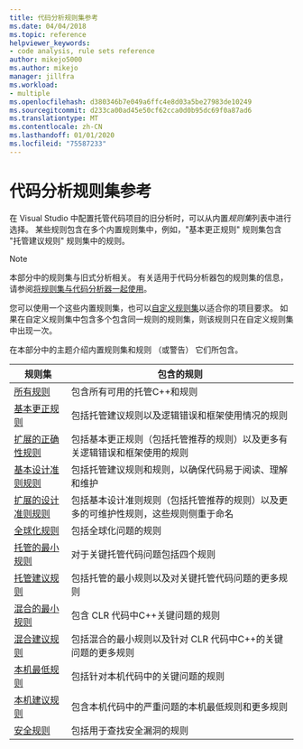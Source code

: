```yaml
---
title: 代码分析规则集参考
ms.date: 04/04/2018
ms.topic: reference
helpviewer_keywords:
- code analysis, rule sets reference
author: mikejo5000
ms.author: mikejo
manager: jillfra
ms.workload:
- multiple
ms.openlocfilehash: d380346b7e049a6ffc4e8d03a5be27983de10249
ms.sourcegitcommit: d233ca00ad45e50cf62cca0d0b95dc69f0a87ad6
ms.translationtype: MT
ms.contentlocale: zh-CN
ms.lasthandoff: 01/01/2020
ms.locfileid: "75587233"
---
```

# <a name="code-analysis-rule-set-reference"></a>代码分析规则集参考

在 Visual Studio 中配置托管代码项目的旧分析时，可以从内置*规则集*列表中进行选择。 某些规则包含在多个内置规则集中，例如，"基本更正规则" 规则集包含 "托管建议规则" 规则集中的规则。

> [!NOTE]
> 本部分中的规则集与旧式分析相关。 有关适用于代码分析器包的规则集的信息，请参阅[将规则集与代码分析器一起使用](analyzer-rule-sets.md)。

您可以使用一个这些内置规则集，也可以[自定义规则集](../code-quality/how-to-create-a-custom-rule-set.md)以适合你的项目要求。 如果在自定义规则集中包含多个包含同一规则的规则集，则该规则只在自定义规则集中出现一次。

在本部分中的主题介绍内置规则集和规则 （或警告） 它们所包含。

| 规则集 | 包含的规则 |
| - | - |
| [所有规则](all-rules-rule-set.md) | 包含所有可用的托管C++和规则 |
| [基本更正规则](basic-correctness-rules-rule-set-for-managed-code.md) | 包括托管建议规则以及逻辑错误和框架使用情况的规则 |
| [扩展的正确性规则](extended-correctness-rules-rule-set-for-managed-code.md) | 包括基本更正规则（包括托管推荐的规则）以及更多有关逻辑错误和框架使用的规则 |
| [基本设计准则规则](basic-design-guideline-rules-rule-set-for-managed-code.md) | 包括托管建议规则和规则，以确保代码易于阅读、理解和维护 |
| [扩展的设计准则规则](extended-design-guidelines-rules-rule-set-for-managed-code.md) | 包括基本设计准则规则（包括托管推荐的规则）以及更多的可维护性规则，这些规则侧重于命名 |
| [全球化规则](globalization-rules-rule-set-for-managed-code.md) | 包括全球化问题的规则 |
| [托管的最小规则](managed-minimum-rules-rule-set-for-managed-code.md) | 对于关键托管代码问题包括四个规则 |
| [托管建议规则](managed-recommended-rules-rule-set-for-managed-code.md) | 包括托管的最小规则以及对关键托管代码问题的更多规则 |
| [混合的最小规则](mixed-minimum-rules-rule-set.md) | 包含 CLR 代码中C++关键问题的规则 |
| [混合建议规则](mixed-recommended-rules-rule-set.md) | 包括混合的最小规则以及针对 CLR 代码中C++的关键问题的更多规则 |
| [本机最低规则](native-minimum-rules-rule-set.md) | 包括针对本机代码中的关键问题的规则 |
| [本机建议规则](native-recommended-rules-rule-set.md) | 包含本机代码中的严重问题的本机最低规则和更多规则 |
| [安全规则](security-rules-rule-set-for-managed-code.md) | 包括用于查找安全漏洞的规则 |
